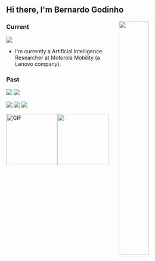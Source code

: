 

## Hi there, I'm Bernardo Godinho 


<img align="right" src="https://github.com/BernardoGO/BernardoGO/raw/main/out.gif" width="40%">





### Current
![](https://img.shields.io/badge/-AI%20Researcher-000?style=for-the-badge&logo=motorola&label=MOTOROLA) 
 - I'm currently a Artificial Intelligence Researcher at Motorola Mobility (a Lenovo company). 


### Past
![](https://img.shields.io/badge/-AI%20Tech%20Engineer-000?style=for-the-badge&logo=intel&label=INTEL)
![](https://img.shields.io/badge/-Data%20Scientist%20-000?style=for-the-badge&logo=tata&label=TCS)


![](https://img.shields.io/badge/-TensorFlow-000?style=for-the-badge&logo=tensorflow)
![](https://img.shields.io/badge/-PyTorch-000?style=for-the-badge&logo=pytorch)
![](https://img.shields.io/badge/-PyTorch-000?style=for-the-badge&logo=pytorch)



<img height="137px" alt="GIF" src="https://github-readme-stats.vercel.app/api?username=BernardoGO&hide_title=true&hide_border=true&show_icons=true&include_all_commits=true&count_private=true&line_height=21&text_color=000&icon_color=000&bg_color=0,8484a1,0081ff,3b3bed&theme=graywhite" /><!-- wi*quL3fcV --><img height="137px" src="https://github-readme-stats.vercel.app/api/top-langs/?username=BernardoGO&hide=html&hide_title=true&hide_border=true&layout=compact&langs_count=7&exclude_repo=comp426,Redventures-Movie-Quotes&text_color=000&icon_color=fff&bg_color=0,3b3bed,3939c1,020024&theme=graywhite" />
